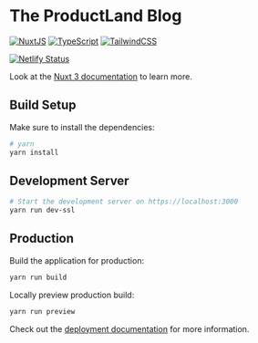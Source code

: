# The ProductLand Blog

[![NuxtJS](https://img.shields.io/badge/Nuxt-black?style=for-the-badge&logo=nuxt.js&logoColor=white)](https://nuxtjs.org/)
[![TypeScript](https://img.shields.io/badge/typescript-%23007ACC.svg?style=for-the-badge&logo=typescript&logoColor=white)](https://www.typescriptlang.org/)
[![TailwindCSS](https://img.shields.io/badge/tailwindcss-%2338B2AC.svg?style=for-the-badge&logo=tailwind-css&logoColor=white)](https://tailwindcss.com/)

[![Netlify Status](https://api.netlify.com/api/v1/badges/e6d0003e-a354-4b37-8fba-fa6069e734f6/deploy-status)](https://app.netlify.com/sites/theproductland/deploys)

Look at the [Nuxt 3 documentation](https://nuxt.com/docs/getting-started/introduction) to learn more.

## Build Setup

Make sure to install the dependencies:

```bash
# yarn
yarn install
```

## Development Server

```bash
# Start the development server on https://localhost:3000
yarn run dev-ssl
```

## Production

Build the application for production:

```bash
yarn run build
```

Locally preview production build:

```bash
yarn run preview
```

Check out the [deployment documentation](https://nuxt.com/docs/getting-started/deployment) for more information.
